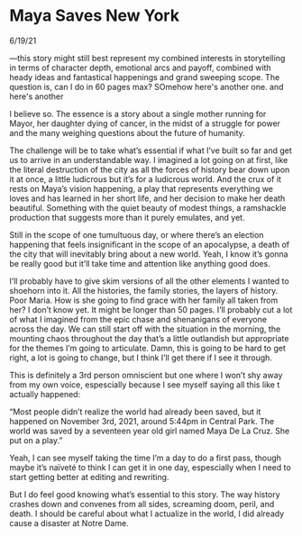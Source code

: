 # Maya Saves New York

6/19/21

—this story might still best represent my combined interests in storytelling in terms of character depth, emotional arcs and payoff, combined with heady ideas and fantastical happenings and grand sweeping scope. The question is, can I do in 60 pages max? SOmehow here's another one. and here's another

I believe so. The essence is a story about a single mother running for Mayor, her daughter dying of cancer, in the midst of a struggle for power and the many weighing questions about the future of humanity.

The challenge will be to take what’s essential if what I’ve built so far and get us to arrive in an understandable way. I imagined a lot going on at first, like the literal destruction of the city as all the forces of history bear down upon it at once, a little ludicrous but it’s for a ludicrous world. And the crux of it rests on Maya’s vision happening, a play that represents everything we loves and has learned in her short life, and her decision to make her death beautiful. Something with the quiet beauty of modest things, a ramshackle production that suggests more than it purely emulates, and yet.

Still in the scope of one tumultuous day, or where there’s an election happening that feels insignificant in the scope of an apocalypse, a death of the city that will inevitably bring about a new world. Yeah, I know it’s gonna be really good but it’ll take time and attention like anything good does.

I’ll probably have to give skim versions of all the other elements I wanted to shoehorn into it. All the histories, the family stories, the layers of history. Poor Maria. How is she going to find grace with her family all taken from her? I don’t know yet. It might be longer than 50 pages. I’ll probably cut a lot of what I imagined from the epic chase and shenanigans of everyone across the day. We can still start off with the situation in the morning, the mounting chaos throughout the day that’s a little outlandish but appropriate for the themes I’m going to articulate. Damn, this is going to be hard to get right, a lot is going to change, but I think I’ll get there if I see it through.

This is definitely a 3rd person omniscient but one where I won’t shy away from my own voice, espescially because I see myself saying all this like t actually happened:

“Most people didn’t realize the world had already been saved, but it happened on November 3rd, 2021, around 5:44pm in Central Park. The world was saved by a seventeen year old girl named Maya De La Cruz. She put on a play.”

Yeah, I can see myself taking the time I’m a day to do a first pass, though maybe it’s naïveté to think I can get it in one day, espescially when I need to start getting better at editing and rewriting.

But I do feel good knowing what’s essential to this story. The way history crashes down and convenes from all sides, screaming doom, peril, and death. I should be careful about what I actualize in the world, I did already cause a disaster at Notre Dame.

